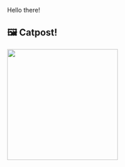 Hello there!



## 🖼️ Catpost!

<sub>
    <img src="https://cdn2.thecatapi.com/images/A8wyHJrMP.jpg" height="256">
</sub>

